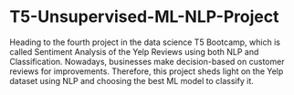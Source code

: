 # T5-Unsupervised-ML-NLP-Project
Heading to the fourth project in the data science T5 Bootcamp, which is called Sentiment Analysis of the
Yelp Reviews using both NLP and Classification. Nowadays, businesses make decision-based on
customer reviews for improvements. Therefore, this project sheds light on the Yelp dataset using
NLP and choosing the best ML model to classify it.
